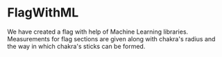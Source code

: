 # FlagWithML
We have created a flag with help of Machine Learning libraries. Measurements for flag sections are given along with chakra's radius and the way in which chakra's sticks can be formed. 
